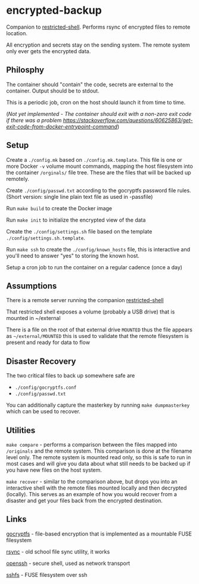 # encrypted-backup
Companion to [restricted-shell](https://github.com/andrewlow/restricted-shell). Performs rsync of encrypted files to remote location.

All encryption and secrets stay on the sending system. The remote system only ever gets the encrypted data.

## Philosphy

The container should "contain" the code, secrets are external to the container. Output should be to stdout.

This is a periodic job, cron on the host should launch it from time to time.

(_Not yet implemented - The container should exit with a non-zero exit code if there was a problem
https://stackoverflow.com/questions/60625863/get-exit-code-from-docker-entrypoint-command_)


## Setup

Create a `./config.mk` based on `./config.mk.template`. This file is one or more Docker `-v` volume mount commands, mapping the host filesystem into the container `/orginals/` file tree. These are the files that will be backed up remotely.

Create `./config/passwd.txt` according to the gocryptfs password file rules. (Short version: single line plain text file as used in -passfile)

Run `make build` to create the Docker image

Run `make init` to initialize the encrypted view of the data

Create the `./config/settings.sh` file based on the template `./config/settings.sh.template`. 

Run `make ssh` to create the `./config/known_hosts` file, this is interactive and you'll need to answer "yes" to storing the known host.


Setup a cron job to run the container on a regular cadence (once a day)


## Assumptions

There is a remote server running the companion [restricted-shell](https://github.com/andrewlow/restricted-shell)

That restricted shell exposes a volume (probably a USB drive) that is mounted in ~/external

There is a file on the root of that external drive `MOUNTED` thus the file appears as `~/external/MOUNTED` this is used to validate that the remote filesystem is present and ready for data to flow


## Disaster Recovery

The two critical files to back up somewhere safe are

- `./config/gocryptfs.conf`
- `./config/passwd.txt`

You can additionally capture the masterkey by running `make dumpmasterkey` which can be used to recover.

## Utilities

`make compare` - performs a comparison between the files mapped into `/originals` and the remote system. This comparison is done at the filename level only. The remote system is mounted read only, so this is safe to run in most cases and will give you data about what still needs to be backed up if you have new files on the host system.

`make recover` - similar to the comparison above, but drops you into an interactive shell with the remote files mounted locally and then decrypted (locally).  This serves as an example of how you would recover from a disaster and get your files back from the encrypted destination.

## Links

[gocryptfs](https://nuetzlich.net/gocryptfs/) - file-based encryption that is implemented as a mountable FUSE filesystem

[rsync](https://rsync.samba.org/) - old school file sync utility, it works

[openssh](https://www.openssh.com/) - secure shell, used as network transport

[sshfs](https://en.wikipedia.org/wiki/SSHFS) - FUSE filesystem over ssh
